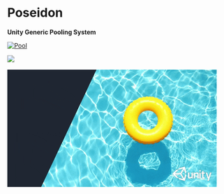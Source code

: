 # Poseidon #
**Unity Generic Pooling System**

[![Pool](Promo/Pools.jpg)](https://assetstore.unity.com/packages/tools/utilities/poseidon-simple-pooling-system-201537?aid=1011lds77)

[![](Promo/ScreenShot1.jpg)](https://assetstore.unity.com/packages/tools/utilities/poseidon-simple-pooling-system-201537?aid=1011lds77)

[![Poseidon](Promo/pdon.gif)](https://assetstore.unity.com/packages/tools/utilities/poseidon-simple-pooling-system-201537?aid=1011lds77)
